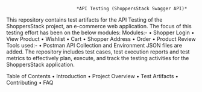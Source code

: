                              *API Testing (ShoppersStack Swagger API)*
This repository contains test artifacts for the API Testing of the ShoppersStack project, an e-commerce web application. 
The focus of this testing effort has been on the below modules:
Modules:-
•	Shopper Login
•	View Product
•	Wishlist
•	Cart
•	Shopper Address
•	Order
•	Product Review
Tools used:-
•	Postman API
Collection and Environment JSON files are added.
The repository includes test cases, test execution reports and test metrics to effectively plan, execute, and track the testing activities for the ShoppersStack application.

Table of Contents
•	Introduction
•	Project Overview
•	Test Artifacts
•	Contributing
•	FAQ
